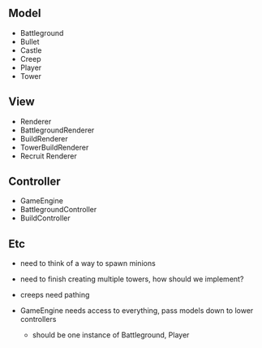 ## Model

* Battleground
* Bullet
* Castle
* Creep
* Player
* Tower

## View

* Renderer
* BattlegroundRenderer
* BuildRenderer
* TowerBuildRenderer
* Recruit Renderer

## Controller

* GameEngine
* BattlegroundController
* BuildController


## Etc

* need to think of a way to spawn minions
* need to finish creating multiple towers, how should we implement?
* creeps need pathing

* GameEngine needs access to everything, pass models down to lower controllers
	* should be one instance of Battleground, Player
